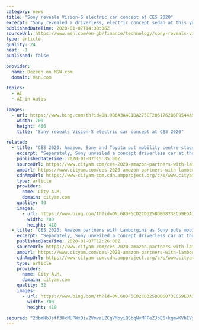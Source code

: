 ```yaml
---
category: news
title: "Sony reveals Vision-S electric car concept at CES 2020"
excerpt: "Sony revealed a driverless, electric concept sedan at this year's Consumer Electronics Show ... These include its imaging and sensing technologies, as well as on-board software regulated using Sony's artificial intelligence, telecommunication and cloud technologies. \"It's not an exaggeration to say that mobile has been the mega-trend of ..."
publishedDateTime: 2020-01-07T14:38:06Z
sourceUrl: https://www.msn.com/en-gb/finance/technology/sony-reveals-vision-s-electric-car-concept-at-ces-2020/ar-BBYHNM6
type: article
quality: 24
heat: -1
published: false

provider:
  name: Dezeen on MSN.com
  domain: msn.com

topics:
  - AI
  - AI in Autos

images:
  - url: https://www.bing.com/th?id=ON.9B6A3A4C1DA275CF2061762B6F9544A5
    width: 700
    height: 466
    title: "Sony reveals Vision-S electric car concept at CES 2020"

related:
  - title: "CES 2020: Amazon, Sony and Toyota put mobility centre stage at tech conference"
    excerpt: "Separately, Sony unveiled a concept driverless car at the marquee tech event ... The Vision S car also includes Sony artificial intelligence to detect and recognise people. Sony did not give any indication it intends to sell the car to the public. Fiona Howarth, chief executive of Octopus Electric Vehicles, said: “The debut of Sony’s ..."
    publishedDateTime: 2020-01-07T15:35:00Z
    sourceUrl: https://www.cityam.com/ces-2020-amazon-partners-with-lamborgini-as-sony-puts-mobility-centre-stage-at-tech-conference/
    ampUrl: https://www.cityam.com/ces-2020-amazon-partners-with-lamborgini-as-sony-puts-mobility-centre-stage-at-tech-conference/amp/
    cdnAmpUrl: https://www-cityam-com.cdn.ampproject.org/c/s/www.cityam.com/ces-2020-amazon-partners-with-lamborgini-as-sony-puts-mobility-centre-stage-at-tech-conference/amp/
    type: article
    provider:
      name: City A.M.
      domain: cityam.com
    quality: 40
    images:
      - url: https://www.bing.com/th?id=ON.68DF5CD2CD325BDB6873EC59EDA3EA72
        width: 700
        height: 410
  - title: "CES 2020: Amazon partners with Lamborgini as Sony puts mobility centre stage at tech conference"
    excerpt: "Separately, Sony unveiled a concept driverless car at the marquee tech event ... The Vision S car also includes Sony artificial intelligence to detect and recognise people."
    publishedDateTime: 2020-01-07T12:26:00Z
    sourceUrl: https://www.cityam.com/ces-2020-amazon-partners-with-lamborgini-as-sony-puts-mobility-centre-stage-at-tech-conference/
    ampUrl: https://www.cityam.com/ces-2020-amazon-partners-with-lamborgini-as-sony-puts-mobility-centre-stage-at-tech-conference/amp/
    cdnAmpUrl: https://www-cityam-com.cdn.ampproject.org/c/s/www.cityam.com/ces-2020-amazon-partners-with-lamborgini-as-sony-puts-mobility-centre-stage-at-tech-conference/amp/
    type: article
    provider:
      name: City A.M.
      domain: cityam.com
    quality: 32
    images:
      - url: https://www.bing.com/th?id=ON.68DF5CD2CD325BDB6873EC59EDA3EA72
        width: 700
        height: 410

secured: "2dbmNbJsff38xMUPWxDivZVmvaLZCgVMbyiQSbqNvMFFeZJbE6+kgmwKVhIVgpbpo/85RxyW+YC6B3R4KP0CTDDblnwPqXlH8y3NY6CWcTZRy+ram3xVrep1soO3r7KKa7ka8RfqMf3U750fHxGYj8Tl0AB+xoz22V+ALW4MVkOZr94JjyfL8h3CCsyJg40CwEPX4Eue0OgjMnTuQHHXqW/QGsQgC9z965nCjI5EFEj9m2UsjGNZa0oxlNVrIqrtYp7Am+HSNO0Qi8ioaL9Llw==;+V8Ys6V1rfxwHo9Kcjuwuw=="
---
```


